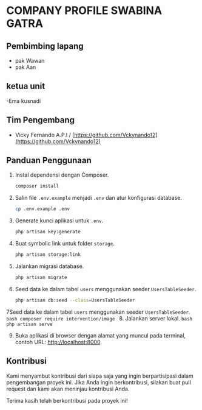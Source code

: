 # COMPANY PROFILE SWABINA GATRA

## Pembimbing lapang
- pak Wawan
- pak Aan

## ketua unit
-Ema kusnadi

## Tim Pengembang
- Vicky Fernando A.P.I / [https://github.com/Vckynando12](https://github.com/Vckynando12)

## Panduan Penggunaan

1. Instal dependensi dengan Composer.
    ```bash
    composer install
    ```

2. Salin file `.env.example` menjadi `.env` dan atur konfigurasi database.
    ```bash
    cp .env.example .env
    ```

3. Generate kunci aplikasi untuk `.env`.
    ```bash
    php artisan key:generate
    ```

4. Buat symbolic link untuk folder `storage`.
    ```bash
    php artisan storage:link
    ```

5. Jalankan migrasi database.
    ```bash
    php artisan migrate
    ```

6. Seed data ke dalam tabel `users` menggunakan seeder `UsersTableSeeder`.
    ```bash
    php artisan db:seed --class=UsersTableSeeder
    ```

 7Seed data ke dalam tabel `users` menggunakan seeder `UsersTableSeeder`.
    ```bash
    composer require intervention/image
    ```
8. Jalankan server lokal.
    ```bash
    php artisan serve
    ```

9. Buka aplikasi di browser dengan alamat yang muncul pada terminal, contoh URL: [http://localhost:8000](http://localhost:8000).

## Kontribusi

Kami menyambut kontribusi dari siapa saja yang ingin berpartisipasi dalam pengembangan proyek ini. Jika Anda ingin berkontribusi, silakan buat pull request dan kami akan meninjau kontribusi Anda.

Terima kasih telah berkontribusi pada proyek ini!
